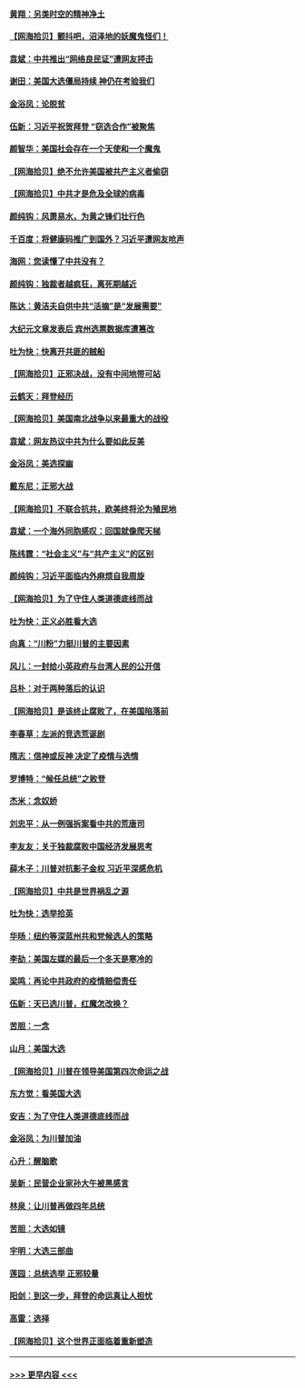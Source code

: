 #### [黄翔：另类时空的精神净土](../pages/nsc993/n12578638.md?t=11272302) 
#### [【网海拾贝】颤抖吧，沼泽地的妖魔鬼怪们！](../pages/nsc993/n12578552.md?t=11272302) 
#### [袁斌：中共推出“网络良民证”遭网友抨击](../pages/nsc993/n12578511.md?t=11272302) 
#### [谢田：美国大选僵局持续 神仍在考验我们](../pages/nsc993/n12577432.md?t=11272302) 
#### [金浴凤：论脱贫](../pages/nsc993/n12576386.md?t=11272302) 
#### [伍新：习近平祝贺拜登 “窃选合作”被聚焦](../pages/nsc993/n12576358.md?t=11272302) 
#### [颜智华：美国社会存在一个天使和一个魔鬼](../pages/nsc993/n12574299.md?t=11272302) 
#### [【网海拾贝】绝不允许美国被共产主义者偷窃](../pages/nsc993/n12573396.md?t=11272302) 
#### [【网海拾贝】中共才是危及全球的病毒](../pages/nsc993/n12571204.md?t=11272302) 
#### [颜纯钩：风萧易水，为黄之锋们壮行色](../pages/nsc993/n12571487.md?t=11272302) 
#### [千百度：将健康码推广到国外？习近平遭网友呛声](../pages/nsc993/n12570808.md?t=11272302) 
#### [海网：您读懂了中共没有？](../pages/nsc993/n12570487.md?t=11272302) 
#### [颜纯钩：独裁者越疯狂，离死期越近](../pages/nsc993/n12569055.md?t=11272302) 
#### [陈达：黄洁夫自供中共“活摘”是“发展需要”](../pages/nsc993/n12568541.md?t=11272302) 
#### [大纪元文章发表后 宾州选票数据库遭篡改](../pages/nsc993/n12568105.md?t=11272302) 
#### [吐为快：快离开共匪的贼船](../pages/nsc993/n12568462.md?t=11272302) 
#### [【网海拾贝】正邪决战，没有中间地带可站](../pages/nsc993/n12568439.md?t=11272302) 
#### [云鹤天：拜登经历](../pages/nsc993/n12567294.md?t=11272302) 
#### [【网海拾贝】美国南北战争以来最重大的战役](../pages/nsc993/n12567247.md?t=11272302) 
#### [袁斌：网友热议中共为什么要如此反美](../pages/nsc993/n12567162.md?t=11272302) 
#### [金浴凤：美选探幽](../pages/nsc993/n12567147.md?t=11272302) 
#### [戴东尼：正邪大战](../pages/nsc993/n12567033.md?t=11272302) 
#### [【网海拾贝】不联合抗共，欧美终将沦为殖民地](../pages/nsc993/n12565068.md?t=11272302) 
#### [袁斌：一个海外同胞感叹：回国就像爬天梯](../pages/nsc993/n12564986.md?t=11272302) 
#### [陈纬霆：“社会主义”与“共产主义”的区别](../pages/nsc993/n12562417.md?t=11272302) 
#### [颜纯钩：习近平面临内外麻烦自我周旋](../pages/nsc993/n12563356.md?t=11272302) 
#### [【网海拾贝】为了守住人类道德底线而战](../pages/nsc993/n12562542.md?t=11272302) 
#### [吐为快：正义必胜看大选](../pages/nsc993/n12561967.md?t=11272302) 
#### [向真：“川粉”力挺川普的主要因素](../pages/nsc993/n12560774.md?t=11272302) 
#### [风儿：一封给小英政府与台湾人民的公开信](../pages/nsc993/n12560581.md?t=11272302) 
#### [吕朴：对于两种落后的认识](../pages/nsc993/n12560492.md?t=11272302) 
#### [【网海拾贝】是该终止腐败了，在美国陷落前](../pages/nsc993/n12559936.md?t=11272302) 
#### [李春草：左派的竞选荒诞剧](../pages/nsc993/n12558380.md?t=11272302) 
#### [隋志：信神或反神 决定了疫情与选情](../pages/nsc993/n12558255.md?t=11272302) 
#### [罗博特：“候任总统”之败登](../pages/nsc993/n12558189.md?t=11272302) 
#### [杰米：念奴娇](../pages/nsc993/n12558174.md?t=11272302) 
#### [刘忠平：从一例强拆案看中共的荒唐司](../pages/nsc993/n12558036.md?t=11272302) 
#### [李友友：关于独裁腐败中国经济发展思考](../pages/nsc993/n12558004.md?t=11272302) 
#### [薛木子：川普对抗影子金权 习近平深感危机](../pages/nsc993/n12557342.md?t=11272302) 
#### [【网海拾贝】中共是世界祸乱之源](../pages/nsc993/n12555353.md?t=11272302) 
#### [吐为快：选举拾英](../pages/nsc993/n12555041.md?t=11272302) 
#### [华旸：纽约等深蓝州共和党候选人的策略](../pages/nsc993/n12554309.md?t=11272302) 
#### [李劼：美国左媒的最后一个冬天是寒冷的](../pages/nsc993/n12552947.md?t=11272302) 
#### [梁鸣：再论中共政府的疫情赔偿责任](../pages/nsc993/n12553012.md?t=11272302) 
#### [伍新：天已选川普，红魔怎改换？](../pages/nsc993/n12552970.md?t=11272302) 
#### [苦胆：一念](../pages/nsc993/n12552957.md?t=11272302) 
#### [山月：美国大选](../pages/nsc993/n12552446.md?t=11272302) 
#### [【网海拾贝】川普在领导美国第四次命运之战](../pages/nsc993/n12551973.md?t=11272302) 
#### [东方觉：看美国大选](../pages/nsc993/n12551647.md?t=11272302) 
#### [安吉：为了守住人类道德底线而战](../pages/nsc993/n12551111.md?t=11272302) 
#### [金浴凤：为川普加油](../pages/nsc993/n12551085.md?t=11272302) 
#### [心升：醒脑歌](../pages/nsc993/n12550984.md?t=11272302) 
#### [吴新：民营企业家孙大午被黑感言](../pages/nsc993/n12550656.md?t=11272302) 
#### [林泉：让川普再做四年总统](../pages/nsc993/n12550640.md?t=11272302) 
#### [苦胆：大选如镜](../pages/nsc993/n12550630.md?t=11272302) 
#### [宇明：大选三部曲](../pages/nsc993/n12550603.md?t=11272302) 
#### [莲园：总统选举 正邪较量](../pages/nsc993/n12550594.md?t=11272302) 
#### [阳剑：到这一步，拜登的命运真让人担忧](../pages/nsc993/n12549093.md?t=11272302) 
#### [高雷：选择](../pages/nsc993/n12549087.md?t=11272302) 
#### [【网海拾贝】这个世界正面临着重新塑造](../pages/nsc993/n12548326.md?t=11272302) 

----
#### [ >>> 更早内容 <<< ](../indexes/nsc993-earlier.md)
